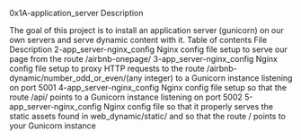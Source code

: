 0x1A-application_server
Description

The goal of this project is to install an application server (gunicorn) on our own servers and serve dynamic content with it.
Table of contents
File 	Description
2-app_server-nginx_config 	Nginx config file setup to serve our page from the route /airbnb-onepage/
3-app_server-nginx_config 	Nginx config file setup to proxy HTTP requests to the route /airbnb-dynamic/number_odd_or_even/(any integer) to a Gunicorn instance listening on port 5001
4-app_server-nginx_config 	Nginx config file setup so that the route /api/ points to a Gunicorn instance listening on port 5002
5-app_server-nginx_config 	Nginx config file so that it properly serves the static assets found in web_dynamic/static/ and so that the route / points to your Gunicorn instance
